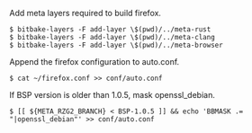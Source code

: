 Add meta layers required to build firefox.

```
$ bitbake-layers -F add-layer \$(pwd)/../meta-rust
$ bitbake-layers -F add-layer \$(pwd)/../meta-clang
$ bitbake-layers -F add-layer \$(pwd)/../meta-browser
```

Append the firefox configuration to auto.conf.

```
$ cat ~/firefox.conf >> conf/auto.conf
```

If BSP version is older than 1.0.5, mask openssl_debian.

```
$ [[ ${META_RZG2_BRANCH} < BSP-1.0.5 ]] && echo 'BBMASK .= "|openssl_debian"' >> conf/auto.conf
```
